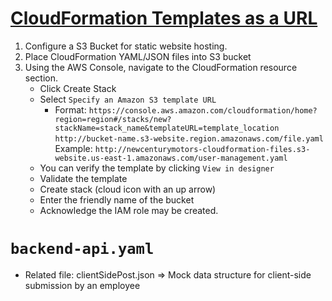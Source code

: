 # [CloudFormation Templates as a URL](https://aws.amazon.com/blogs/devops/construct-your-own-launch-stack-url/)
1. Configure a S3 Bucket for static website hosting.
2. Place CloudFormation YAML/JSON files into S3 bucket
3. Using the AWS Console, navigate to the CloudFormation resource section.
    - Click Create Stack
    - Select `Specify an Amazon S3 template URL`
        - Format:
        `https://console.aws.amazon.com/cloudformation/home?region=region#/stacks/new?stackName=stack_name&templateURL=template_location`
        `http://bucket-name.s3-website.region.amazonaws.com/file.yaml`
        Example: 
        `http://newcenturymotors-cloudformation-files.s3-website.us-east-1.amazonaws.com/user-management.yaml`
    - You can verify the template by clicking `View in designer`
    - Validate the template
    - Create stack (cloud icon with an up arrow)
    - Enter the friendly name of the bucket 
    - Acknowledge the IAM role may be created.

# `backend-api.yaml` 
- Related file: clientSidePost.json => Mock data structure for client-side submission by an employee
